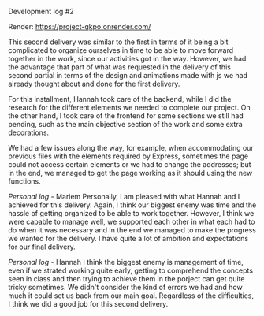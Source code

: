 Development log #2

Render: https://project-qkpo.onrender.com/

This second delivery was similar to the first in terms of it being a bit complicated to organize ourselves in time to be able to move forward together in the work, since our activities got in the way. However, we had the advantage that part of what was requested in the delivery of this second partial in terms of the design and animations made with js we had already thought about and done for the first delivery.

For this installment, Hannah took care of the backend, while I did the research for the different elements we needed to complete our project. On the other hand, I took care of the frontend for some sections we still had pending, such as the main objective section of the work and some extra decorations.

We had a few issues along the way, for example, when accommodating our previous files with the elements required by Express, sometimes the page could not access certain elements or we had to change the addresses; but in the end, we managed to get the page working as it should using the new functions.

*Personal log* - Mariem
Personally, I am pleased with what Hannah and I achieved for this delivery. Again, I think our biggest enemy was time and the hassle of getting organized to be able to work together. However, I think we were capable to manage well, we supported each other in what each had to do when it was necessary and in the end we managed to make the progress we wanted for the delivery.
I have quite a lot of ambition and expectations for our final delivery.


*Personal log* - Hannah
I think the biggest enemy is management of time, even if we strated working quite early, getting to comprehend the concepts seen in class and then trying to achieve them in the porject can get quite tricky sometimes. We didn't consider the kind of errors we had and how much it could set us back from our main goal. Regardless of the difficulties, I think we did a good job for this second delivery.



